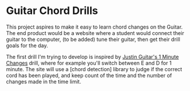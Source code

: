 # Guitar Chord Drills

This project aspires to make it easy to learn chord changes on the Guitar.  The end product would be a website where a student would connect their guitar to the computer, (to be added) tune their guitar, then get their drill goals for the day.

The first drill I'm trying to develop is inspired by [Justin Guitar's 1 Minute Changes] drill, where for example you'll switch between E and D for 1 minute.  The site will use a [chord detection] library to judge if the correct cord has been played, and keep count of the time and the number of changes made in the time limit.

 [Justin Guitar's 1 Minute Changes]: http://www.justinguitar.com/en/BC-115-1MinuteChanges.php
